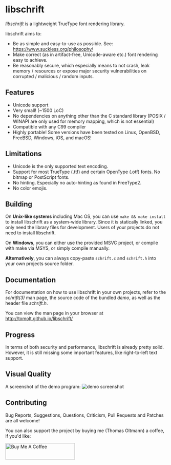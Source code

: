 libschrift
==========
*libschrift* is a lightweight TrueType font rendering library.

libschrift aims to:
- Be as simple and easy-to-use as possible.
  See: <https://www.suckless.org/philosophy/>
- Make correct (as in artifact-free, Unicode-aware etc.)
  font rendering easy to achieve.
- Be reasonably secure, which especially means to not crash,
  leak memory / resources or expose major security
  vulnerabilities on corrupted / malicious / random inputs.

Features
--------
- Unicode support
- Very small! (~1500 LoC)
- No dependencies on anything other than the C standard library
  (POSIX / WINAPI are only used for memory mapping, which is not essential)
- Compatible with any C99 compiler
- Highly portable! Some versions have been tested on
  Linux, OpenBSD, FreeBSD, Windows, iOS, and macOS!

Limitations
-----------
- Unicode is the only supported text encoding.
- Support for most TrueType (.ttf) and certain OpenType (.otf) fonts.
  No bitmap or PostScript fonts.
- No hinting. Especially no auto-hinting as found in FreeType2.
- No color emojis.

Building
--------
On **Unix-like systems** including Mac OS, you can use `make && make install`
to install libschrift as a system-wide library. Since it is statically linked,
you only need the library files for development.
Users of your projects do not need to install libschrift.

On **Windows**, you can either use the provided MSVC project,
or compile with make via MSYS, or simply compile manually.

**Alternatively**, you can always copy-paste `schrift.c` and `schrift.h` into your
own projects source folder.

Documentation
-------------
For documentation on how to use libschrift in your own projects,
refer to the *schrift(3)* man page,
the source code of the bundled *demo*,
as well as the header file *schrift.h*.

You can view the man page in your browser at
<http://tomolt.github.io/libschrift/>

Progress
--------
In terms of both security and performance, libschrift is already pretty solid.
However, it is still missing some important features, like right-to-left text support.

Visual Quality
--------------
A screenshot of the demo program:
![demo screenshot](resources/demo-screenshot.png)

Contributing
------------
Bug Reports, Suggestions, Questions, Criticism, Pull Requests and Patches are all welcome!

You can also support the project by buying me (Thomas Oltmann) a coffee, if you'd like:
<p align="left">
<a href="https://www.buymeacoffee.com/tomolt" target="_blank"><img src="https://cdn.buymeacoffee.com/buttons/default-blue.png" alt="Buy Me A Coffee" style="height: 51px !important;width: 217px !important;" ></a>
</p>
